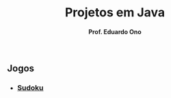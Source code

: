 <h1 align="center">Projetos em Java</h1>

<h4 align="center">Prof. Eduardo Ono</h4>

&nbsp;

## Jogos

* ### [Sudoku](./sudoku/README.md)

&nbsp;
